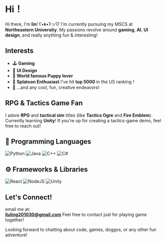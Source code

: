 # Hi！

Hi there, I'm **lin**!  ʕ•́ᴥ•̀ʔっ♡ 
I'm currently pursuing my MSCS at **Northeastern University**. My passions revolve around **gaming**, **AI**, **UI design**, and really anything fun & interesting!

## Interests
- 🕹️ **Gaming**
- 🎨 **UI Design**
- 🐶 **World famous Puppy lover** 
- 🌊 **Splatoon Enthusiast** I've hit **top 5000** in the US ranking！
- 🌸 ...and any cool, fun, creative endeavors!

## RPG & Tactics Game Fan
I adore **RPG** and **tactical sim** titles (like **Tactics Ogre** and **Fire Emblem**).  
Currently learning **Unity**! If you're up for creating a tactics-game demo, feel free to reach out!

## 🚀 Programming Languages

<p>
  <img src="https://img.shields.io/badge/Python-3776AB?style=for-the-badge&logo=python&logoColor=white" alt="Python">
  <img src="https://img.shields.io/badge/Java-ED8B00?style=for-the-badge&logo=java&logoColor=white" alt="Java">
  <img src="https://img.shields.io/badge/C%2B%2B-00599C?style=for-the-badge&logo=c%2B%2B&logoColor=white" alt="C++">
  <img src="https://img.shields.io/badge/C%23-239120?style=for-the-badge&logo=c-sharp&logoColor=white" alt="C#">
</p>

## ⚙️ Frameworks & Libraries

<p>
  <!-- React -->
  <img src="https://img.shields.io/badge/React-61DAFB?style=for-the-badge&logo=react&logoColor=black" alt="React">

  <!-- Node.js -->
  <img src="https://img.shields.io/badge/Node.js-339933?style=for-the-badge&logo=node.js&logoColor=white" alt="NodeJS">

  <!-- Unity -->
  <img src="https://img.shields.io/badge/Unity-100000?style=for-the-badge&logo=unity&logoColor=white" alt="Unity">
</p>

## Let's Connect!
email me at:  
**liuling201030@gmail.com**
Feel free to contact just for playing game together! 

Looking forward to chatting about code, games, doggos, or any other fun adventure! 
